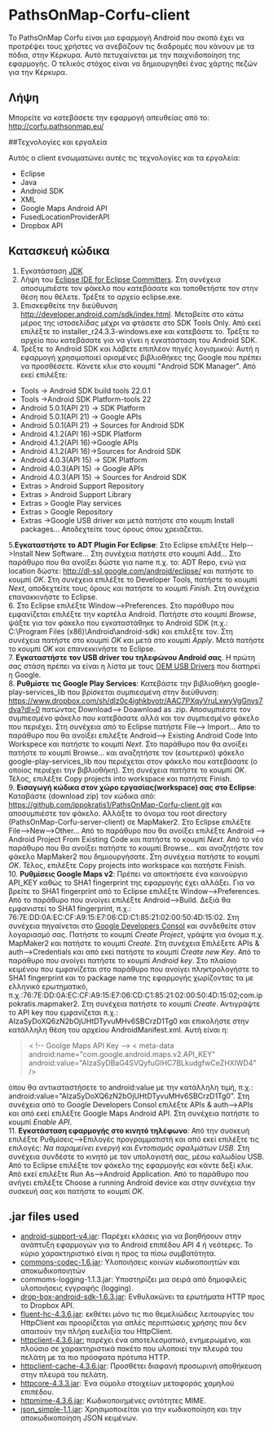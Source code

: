 ﻿# PathsOnMap-Corfu-client
 Το PathsOnMap Corfu είναι μια εφαρμογή Android που σκοπό έχει να προτρέψει τους χρήστες να ανεβάζουν τις διαδρομές που κάνουν με τα πόδια, στην Κέρκυρα. Αυτό πετυχαίνεται με την παιχνιδοποίηση της εφαρμογής. Ο τελικός στόχος είναι να δημιουργηθεί ένας χάρτης πεζών για την Κέρκυρα.

## Λήψη ##
Μπορείτε να κατεβάσετε την εφαρμογή απευθείας από το: http://corfu.pathsonmap.eu/

##Τεχνολογίες και εργαλεία 

Αυτός ο client ενσωματώνει αυτές τις τεχνολογίες και τα εργαλεία:

 - Eclipse
 - Java
 - Android SDK
 - XML
 - Google Maps Android API
 - FusedLocationProviderAPI
 - Dropbox API

## Κατασκευή κώδικα ##

 1. Εγκατάσταση [JDK](http://www.oracle.com/technetwork/java/javase/downloads/jdk7-downloads-1880260.html)
 2. Λήψη του [Eclipse IDE for Eclipse Committers](http://www.eclipse.org/downloads/packages/eclipse-ide-eclipse-committers-450/marsr). Στη συνέχεια αποσυμπιέστε τον φάκελο που κατεβάσατε και τοποθετήστε τον στην θέση που θέλετε. Τρέξτε το αρχείο eclipse.exe.
 3. Επισκεφθείτε την διεύθυνση http://developer.android.com/sdk/index.html. Μεταβείτε στο κάτω μέρος της ιστοσελίδας μέχρι να φτάσετε στο  SDK Tools Only. Από εκεί επιλέξτε το installer_r24.3.3-windows.exe και κατεβάστε το. Τρέξτε το αρχείο που κατεβάσατε για να γίνει η εγκατάσταση του Android SDK.
 4. Τρέξτε το Android SDK και λάβετε επιπλέον πηγές λογισμικού: Αυτή η εφαρμογή χρησιμοποιεί ορισμένες βιβλιοθήκες της Google που πρέπει να προσθέσετε. Κάνετε κλικ στο κουμπί "Android SDK Manager". Από εκεί επιλέξτε:
 
- Tools -> Android SDK build tools 22.0.1
- Tools ->Android SDK Platform-tools 22
- Android 5.0.1(API 21) -> SDK Platform
- Android 5.0.1(API 21) -> Google APIs
- Android 5.0.1(API 21) -> Sources for Android SDK
- Android 4.1.2(API 16)->SDK Platform
- Android 4.1.2(API 16)->Google APIs
- Android 4.1.2(API 16)->Sources for Android SDK
- Android 4.0.3(API 15) -> SDK Platform
- Android 4.0.3(API 15) -> Google APIs
- Android 4.0.3(API 15) -> Sources for Android SDK
- Extras > Android Support Repository 
-  Extras > Android Support Library 
- Extras > Google Play services 
- Extras > Google Repository
- Extras ->Google USB driver
και μετά πατήστε στο κουμπι Install packages... Αποδεχτείτε τους όρους όπου χρειάζεται.

5.**Εγκαταστήστε το ADT Plugin For Eclipse**: Στο Eclipse επιλέξτε Help-->Install New Software... Στη συνέχεια πατήστε στο κουμπί Add... Στο παράθυρο που θα ανοίξει δώστε για name π.χ. το: ADT Repo, ενώ για location δώστε: http://dl-ssl.google.com/android/eclipse/ και πατήστε το κουμπί *OK*. Στη συνέχεια επιλέξτε το Developer Tools, πατήστε το κουμπί *Next*, αποδεχτείτε τους όρους και πατήστε το κουμπί *Finish*. Στη συνέχεια επανακκινήστε το Eclipse. <br />
6. Στο Eclipse επιλέξτε Window-->Preferences. Στο παράθυρο που εμφανίζεται επιλέξτε την καρτέλα Android. Πατήστε στο κουμπί *Browse*, ψάξτε για τον φάκελο που εγκαταστάθηκε το Android SDK (π.χ.:  C:\Program Files (x86)\Android\android-sdk) και επιλέξτε τον. Στη συνέχεια πατήστε στο κουμπί *OK* και μετά στο κουμπί *Apply*. Μετά πατήστε το κουμπί *OK* και επανεκκινήστε το Eclipse. <br />
7. **Εγκαταστήστε τον USB driver του τηλεφώνου Android σας**. Η πρώτη σας στάση πρέπει να είναι η λίστα με τους  [OEM USB Drivers](http://developer.android.com/tools/extras/oem-usb.html#Drivers) που διατηρεί η Google. <br />
8. **Ρυθμίστε τις Google Play Services**: Κατεβάστε την βιβλιοθήκη google-play-services_lib που βρίσκεται συμπιεσμένη στην διεύθυνση: https://www.dropbox.com/sh/dlz0c4jghkbvotr/AAC7PXqyVruLxwyVgGnys7dva?dl=0 πατώντας Download--> Doawnload as .zip. Αποσυμπιέστε τον συμπιεσμένο φάκελο που κατεβάσατε αλλά και τον συμπιεσμένο φάκελο που περιέχει.  Στη συνέχεια από το Eclipse πατήστε File--> Import... Απο το παράθυρο που θα ανοίξει επιλέξτε  Android--> Existing Android Code Into Workspece και πατήστε το κουμπί *Next*. Στο παράθυρο που θα ανοίξει πατήστε το κουμπί Browse... και αναζητήστε τον (εσωτερικό) φάκελο google-play-services_lib που περιέχεται στον φάκελο που κατεβάσατε (ο οποίος περιέχει την βιβλιοθήκη). Στη συνέχεια πατήστε το κουμπί *OK*. Τέλος, επιλέξτε Copy projects into workspace και πατήστε Finish. <br />
9. **Εισαγωγή κώδικα στον χώρο εργασίας(workspace) σας στο Eclipse**: Καταβάστε (download zip) τον κώδικα από: https://github.com/ippokratis1/PathsOnMap-Corfu-client.git και αποσυμπιέστε τον φάκελο. Αλλάξτε το όνομα του root directory (PathsOnMap-Corfu-server-client) σε MapMaker2. Στο Eclipse επιλέξτε File-->New-->Other... Από το παράθυρο που θα ανοίξει επιλέξτε Android --> Android Project From Existing Code και πατήστε το κουμπί *Next*. Από το νέο παράθυρο που θα ανοίξει πατήστε το κουμπί Browse... και αναζητήστε τον φάκελο MapMaker2 που δημιουργήσατε. Στη συνέχεια πατήστε το κουμπί *OK*. Τέλος, επιλέξτε Copy projects into workspace και πατήστε Finish. <br />
10. **Ρυθμίσεις Google Maps v2**: Πρέπει να αποκτήσετε ένα καινούργιο API_KEY καθώς το SHA1 fingerprint της εφαρμογής έχει αλλάξει. Για να βρείτε το SHA1 fingerprint από το Eclipse επιλέξτε Window-->Preferences. Από το παράθυρο που ανοίγει επιλέξτε Android-->Build. Δεξιά θα εμφανιστεί το SHA1 fingerprint, π.χ.: 76:7E:DD:0A:EC:CF:A9:15:E7:06:CD:C1:85:21:02:00:50:4D:15:02. Στη συνέχεια πηγαίνεται στο  [Google Developers Consol](https://accounts.google.com/ServiceLogin?continue=https://console.developers.google.com/project) και συνδεθείτε στον λογαριασμό σας. Πατήστε το κουμπί *Create Project*, γράψτε για όνομα π.χ. MapMaker2 και πατήστε το κουμπί *Create*. Στη συνέχεια Επιλέξετε APIs & auth-->Credentials και από εκεί πατήστε το κουμπί *Create new Key*. Από το παράθυρο που ανοίγει πατήστε το κουμπί *Android key*. Στο πλαίσιο κειμένου που εμφανίζεται στο παράθυρο που ανοίγει πληκτρολογήστε το SHA1 fingerprint και το package name της εφαρμογής χωρίζοντας τα με ελληνικό ερωτηματικό, π.χ.:76:7E:DD:0A:EC:CF:A9:15:E7:06:CD:C1:85:21:02:00:50:4D:15:02;com.ippokratis.mapmaker2.  Στη συνέχεια πατήστε το κουμπί *Create*. Αντιγράψτε το API key που εμφανίζεται π.χ.: AIzaSyDoXQ6zN2bOjUHtDTyvuMHv6SBCrzD1Tg0 και επικολήστε στην κατάλληλη θέση του αρχείου AndroidManifest.xml. Αυτή είναι η: 
>  < !-- Goolge Maps API Key -->
>       < meta-data
>            android:name="com.google.android.maps.v2.API_KEY"
 >           android:value="AIzaSyDBaG4SVQyfuGlHC7BLkudgfwCeZHXlWD4" />

όπου θα αντικαταστήσετε  το android:value με την κατάλληλη τιμή, π.χ.: android:value="AIzaSyDoXQ6zN2bOjUHtDTyvuMHv6SBCrzD1Tg0". Στη συνέχεια από το Google Developers Consol επιλέξτε APIs & auth-->APIs και από εκεί επιλέξτε Google Maps Android API. Στη συνέχεια πατήστε το κουμπί *Enable API*. <br />
11. **Εγκατάσταση  εφαρμογής στο κινητό τηλέφωνο**: Από την συσκευή επιλέξτε Ρυθμίσεις-->Επιλογές προγραμματιστή και από εκεί επιλέξτε τις επιλογές: *Να παραμείνει ενεργή* και *Εντοπισμός σφαλμάτων USB*. Στη συνέχεια συνδέστε το κινητό με τον υπολογιστή σας, μέσω καλωδίου USB. Από το Eclipse επιλέξτε τον φάκελο της εφαρμογής και κάντε δεξί κλικ. Από εκεί επιλέξτε Run As-->Android Application. Από το παράθυρο που ανήγει επιλέξτε Choose a running Android device και στην συνέχεια την συσκευή σας και πατήστε το κουμπί *OK*.

## .jar files used ##

 - [android-support-v4.jar](http://developer.android.com/reference/android/support/v4/app/package-summary.html): Παρέχει κλάσεις για να βοηθήσουν στην ανάπτυξη εφαρμογών για το Android επιπέδου API 4 ή νεότερες. Το κύριο χαρακτηριστικό είναι η προς τα πίσω συμβατότητα.
 - [commons-codec-1.6.jar](https://commons.apache.org/proper/commons-codec/): Υλοποιήσεις κοινών κωδικοποιητών και αποκωδικοποιητών
 - commoms-logging-1.1.3.jar: Υποστηρίζει μια σειρά από δημοφιλείς υλοποιήσεις εγγραφής (logging).
 - [drop-box-android-sdk-1.6.3.jar](https://www.dropbox.com/developers/core/sdks/android): Ενθυλακώνει τα ερωτήματα HTTP προς το Dropbox API.
 - [fluent-hc-4.3.6.jar](https://hc.apache.org/httpcomponents-client-ga/tutorial/html/fluent.html):  εκθέτει μόνο τις πιο θεμελιώδεις λειτουργίες του HttpClient και προορίζεται για απλές περιπτώσεις χρήσης που δεν απαιτούν την πλήρη ευελιξία του HttpClient.
 - [httpclient-4.3.6.jar:](https://hc.apache.org/httpcomponents-client-ga/) παρέχει ένα αποτελεσματικό, ενημερωμένο, και πλούσιο σε χαρακτηριστικά πακέτο που υλοποιεί την πλευρά του πελάτη με τα πιο πρόσφατα πρότυπα HTTP.
 - [httpclient-cache-4.3.6.jar](http://hc.apache.org/httpcomponents-client-ga/httpclient-cache/apidocs/org/apache/http/impl/client/cache/CachingHttpClient.html): Προσθέτει διαφανή προσωρινή αποθήκευση στην πλευρά του πελάτη.
 - [httpcore-4.3.3.jar](https://hc.apache.org/httpcomponents-core-dev/): Ένα σύμολο στοιχείων μεταφοράς χαμηλού επιπέδου.
 - [httpmime-4.3.6.jar](https://hc.apache.org/httpcomponents-client-ga/httpmime/dependency-info.html):  Κωδικοποιημένες οντότητες MIME.
 - [json_simple-1.1.jar](https://code.google.com/p/json-simple/): Χρησιμοποιείται για την κωδικοποίηση και την αποκωδικοποίηση JSON κειμένων.

